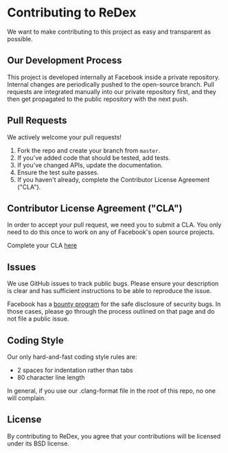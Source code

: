 # Contributing to ReDex

We want to make contributing to this project as easy and transparent as
possible.

## Our Development Process

This project is developed internally at Facebook inside a private repository.
Internal changes are periodically pushed to the open-source branch. Pull
requests are integrated manually into our private repository first, and they
then get propagated to the public repository with the next push.

## Pull Requests

We actively welcome your pull requests!

1. Fork the repo and create your branch from `master`.
2. If you've added code that should be tested, add tests.
3. If you've changed APIs, update the documentation.
4. Ensure the test suite passes.
5. If you haven't already, complete the Contributor License Agreement ("CLA").

## Contributor License Agreement ("CLA")

In order to accept your pull request, we need you to submit a CLA. You only need
to do this once to work on any of Facebook's open source projects.

Complete your CLA [here](https://code.facebook.com/cla)

## Issues

We use GitHub issues to track public bugs. Please ensure your description is
clear and has sufficient instructions to be able to reproduce the issue.

Facebook has a [bounty program](https://www.facebook.com/whitehat/) for the safe
disclosure of security bugs. In those cases, please go through the process
outlined on that page and do not file a public issue.

## Coding Style  

Our only hard-and-fast coding style rules are:
* 2 spaces for indentation rather than tabs
* 80 character line length

In general, if you use our .clang-format file in the root of this repo, no one
will complain.

## License

By contributing to ReDex, you agree that your contributions will be licensed
under its BSD license.
